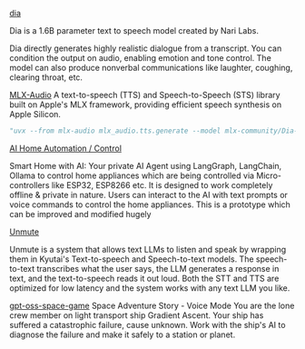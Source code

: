[dia](https://github.com/nari-labs/dia)

Dia is a 1.6B parameter text to speech model created by Nari Labs.

Dia directly generates highly realistic dialogue from a transcript. You can condition the output on audio, enabling emotion and tone control. The model can also produce nonverbal communications like laughter, coughing, clearing throat, etc.

[MLX-Audio](https://github.com/Blaizzy/mlx-audio)
A text-to-speech (TTS) and Speech-to-Speech (STS) library built on Apple's MLX framework, providing efficient speech synthesis on Apple Silicon.

```py
"uvx --from mlx-audio mlx_audio.tts.generate --model mlx-community/Dia-1.6B-6bit --text "[S1] Dia can now run on your Mac thanks to MLX. [S2] You get full control over scripts and voices. [S1] Wow. Amazing. (laughs)""
```

[AI Home Automation / Control](https://github.com/daslearning-org/AI-Home-Automation)

Smart Home with AI: Your private AI Agent using LangGraph, LangChain, Ollama to control home appliances which are being controlled via Micro-controllers like ESP32, ESP8266 etc. It is designed to work completely offline & private in nature. Users can interact to the AI with text prompts or voice commands to control the home appliances. This is a prototype which can be improved and modified hugely


[Unmute](https://github.com/kyutai-labs/unmute)

Unmute is a system that allows text LLMs to listen and speak by wrapping them in Kyutai's Text-to-speech and Speech-to-text models. The speech-to-text transcribes what the user says, the LLM generates a response in text, and the text-to-speech reads it out loud. Both the STT and TTS are optimized for low latency and the system works with any text LLM you like.

[gpt-oss-space-game](https://github.com/kwindla/gpt-oss-space-game/)
Space Adventure Story - Voice Mode
You are the lone crew member on light transport ship Gradient Ascent. Your ship has suffered a catastrophic failure, cause unknown. Work with the ship's AI to diagnose the failure and make it safely to a station or planet.


